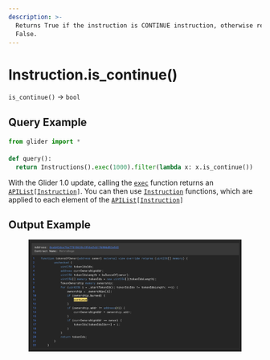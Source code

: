 ```yaml
---
description: >-
  Returns True if the instruction is CONTINUE instruction, otherwise returns
  False.
---
```


# Instruction.is\_continue()

`is_continue()` -> `bool`

## Query Example

```python
from glider import *

def query():
  return Instructions().exec(1000).filter(lambda x: x.is_continue())
```

With the Glider 1.0 update, calling the [`exec`](../instructions/instructions.exec.md) function returns an [`APIList`](../iterables/apilist.md)`[`[`Instruction`](./)`]`. You can then use [`Instruction`](./) functions, which are applied to each element of the [`APIList`](../iterables/apilist.md)`[`[`Instruction`](./)`]`

## Output Example

<figure><img src="../../.gitbook/assets/image (5) (1) (1) (1) (1).png" alt=""><figcaption></figcaption></figure>
